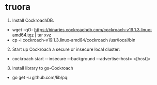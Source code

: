 # truora

1) Install CockroachDB.
- wget -qO- https://binaries.cockroachdb.com/cockroach-v19.1.3.linux-amd64.tgz | tar  xvz
- cp -i cockroach-v19.1.3.linux-amd64/cockroach /usr/local/bin

2) Start up Cockroach a secure or insecure local cluster:
- cockroach start --insecure --background --advertise-host= <[host]>

3) Install library to go-Cockroach
- go get -u github.com/lib/pq
